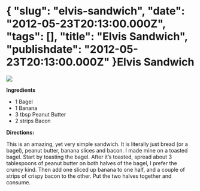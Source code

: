 {
    "slug": "elvis-sandwich",
    "date": "2012-05-23T20:13:00.000Z",
    "tags": [],
    "title": "Elvis Sandwich",
    "publishdate": "2012-05-23T20:13:00.000Z"
}Elvis Sandwich
==============




![](http://files.feigdev.com/fodbot/elvis/elvis_sandwich.jpg)

<div id="ingredients-nutrition">

<div id="ingredients-nutrition-col">

**Ingredients**

-   1 Bagel
-   1 Banana
-   3 tbsp Peanut Butter
-   2 strips Bacon

</div>

</div>

**Directions:**

This is an amazing, yet very simple sandwich. It is literally just bread
(or a bagel), peanut butter, banana slices and bacon. I made mine on a
toasted bagel. Start by toasting the bagel. After it’s toasted, spread
about 3 tablespoons of peanut butter on both halves of the bagel, I
prefer the cruncy kind. Then add one sliced up banana to one half, and a
couple of strips of crispy bacon to the other. Put the two halves
together and consume.

